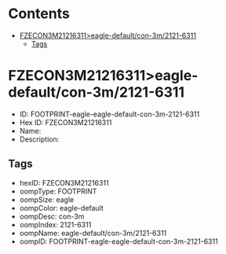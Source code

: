



Contents
========

* [FZECON3M21216311>eagle-default/con-3m/2121-6311](#fzecon3m21216311eagle-defaultcon-3m2121-6311)
	* [Tags](#tags)

# FZECON3M21216311>eagle-default/con-3m/2121-6311

- ID: FOOTPRINT-eagle-eagle-default-con-3m-2121-6311
- Hex ID: FZECON3M21216311
- Name: 
- Description: 

## Tags

- hexID: FZECON3M21216311
- oompType: FOOTPRINT
- oompSize: eagle
- oompColor: eagle-default
- oompDesc: con-3m
- oompIndex: 2121-6311
- oompName: eagle-default/con-3m/2121-6311
- oompID: FOOTPRINT-eagle-eagle-default-con-3m-2121-6311
